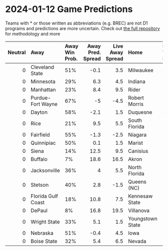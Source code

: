 # 2024-01-12 Game Predictions
Teams with * or those written as abbreviations (e.g. BREC) are not D1 programs and predictions are more uncertain. Check out [the full repository](https://github.com/grdavis/college-basketball-elo) for methodology and more

|   Neutral | Away               | Away Win Prob.   |   Away Pred. Spread |   Live Away Spread | Home             | Home Win Prob.   |   Home Pred. Spread |
|----------:|:-------------------|:-----------------|--------------------:|-------------------:|:-----------------|:-----------------|--------------------:|
|         0 | Cleveland State    | 51%              |                -0.1 |                3.5 | Milwaukee        | 49%              |                 0.1 |
|         0 | Minnesota          | 29%              |                 6.3 |                4.5 | Indiana          | 71%              |                -6.3 |
|         0 | Manhattan          | 23%              |                 8.4 |                9.5 | Rider            | 77%              |                -8.4 |
|         0 | Purdue-Fort Wayne  | 67%              |                -5   |               -4.5 | Robert Morris    | 33%              |                 5   |
|         0 | Dayton             | 58%              |                -2.1 |                1.5 | Duquesne         | 42%              |                 2.1 |
|         0 | Rice               | 21%              |                 9.5 |                5.5 | South Florida    | 79%              |                -9.5 |
|         0 | Fairfield          | 55%              |                -1.3 |               -2.5 | Niagara          | 45%              |                 1.3 |
|         0 | Quinnipiac         | 50%              |                 0.1 |                1.5 | Marist           | 50%              |                -0.1 |
|         0 | Siena              | 14%              |                12.5 |                9.5 | Canisius         | 86%              |               -12.5 |
|         0 | Buffalo            | 7%               |                18.6 |               16.5 | Akron            | 93%              |               -18.6 |
|         0 | Jacksonville       | 36%              |                 4   |                5.5 | North Florida    | 64%              |                -4   |
|         0 | Stetson            | 40%              |                 2.8 |               -1.5 | Queens (NC)      | 60%              |                -2.8 |
|         0 | Florida Gulf Coast | 18%              |                10.8 |                7.5 | Kennesaw State   | 82%              |               -10.8 |
|         0 | DePaul             | 8%               |                16.8 |               19.5 | Villanova        | 92%              |               -16.8 |
|         0 | Wright State       | 33%              |                 5.1 |                1.5 | Youngstown State | 67%              |                -5.1 |
|         0 | Nebraska           | 51%              |                -0.4 |                4.5 | Iowa             | 49%              |                 0.4 |
|         0 | Boise State        | 32%              |                 5.4 |                6.5 | Nevada           | 68%              |                -5.4 |